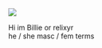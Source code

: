 <img src="https://images-ext-1.discordapp.net/external/uzaJAjMDgBt6Abvtrih6f41Nt9ZSCiYBdcG0HDa-hBo/https/media.tenor.com/IeWx5szdF50AAAPo/billie-eilish-billie.mp4">

Hi im Billie or relixyr   
he / she masc / fem terms
